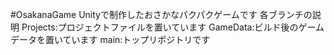 #OsakanaGame
Unityで制作したおさかなパクパクゲームです
各ブランチの説明
Projects:プロジェクトファイルを置いています
GameData:ビルド後のゲームデータを置いています
main:トップリポジトリです